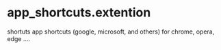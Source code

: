 # app_shortcuts.extention
shortuts 
app shortcuts (google, microsoft, and others) for chrome, opera, edge ....

